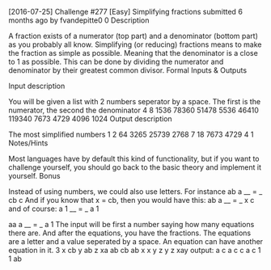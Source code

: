 [2016-07-25] Challenge #277 [Easy] Simplifying fractions
submitted 6 months ago by fvandepitte0 0
Description

A fraction exists of a numerator (top part) and a denominator (bottom part) as you probably all know.
Simplifying (or reducing) fractions means to make the fraction as simple as possible. Meaning that the denominator is a close to 1 as possible. This can be done by dividing the numerator and denominator by their greatest common divisor.
Formal Inputs & Outputs

Input description

You will be given a list with 2 numbers seperator by a space. The first is the numerator, the second the denominator
4 8
1536 78360
51478 5536
46410 119340
7673 4729
4096 1024
Output description

The most simplified numbers
1 2
64 3265
25739 2768
7 18
7673 4729
4 1
Notes/Hints

Most languages have by default this kind of functionality, but if you want to challenge yourself, you should go back to the basic theory and implement it yourself.
Bonus

Instead of using numbers, we could also use letters.
For instance
ab   a
__ = _
cb   c
And if you know that x = cb, then you would have this:
ab   a
__ = _
x    c
and of course:
a    1
__ = _
a    1

aa   a
__ = _
a    1
The input will be first a number saying how many equations there are. And after the equations, you have the fractions.
The equations are a letter and a value seperated by a space. An equation can have another equation in it.
3
x cb
y ab
z xa
ab cb
ab x
x y
z y
z xay
output:
a c
a c
c a
c 1
1 ab